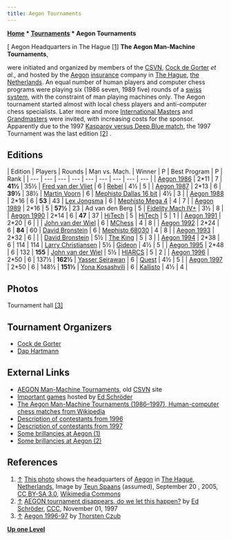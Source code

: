 ```yaml
---
title: Aegon Tournaments
---
```

**[Home](Home "Home") * [Tournaments](Tournaments_and_Matches "Tournaments and Matches") * Aegon Tournaments**

\[ Aegon Headquarters in The Hague <a id="cite-note-1" href="#cite-ref-1">[1]</a>
**The Aegon Man-Machine Tournaments**,

were initiated and organized by members of the [CSVN](CSVN "CSVN"), [Cock de Gorter](Cock_de_Gorter "Cock de Gorter") *et al.*, and hosted by the [Aegon](https://en.wikipedia.org/wiki/Aegon_N.V.) [insurance](https://en.wikipedia.org/wiki/Insurance) company in [The Hague](https://en.wikipedia.org/wiki/The_Hague), [the Netherlands](https://en.wikipedia.org/wiki/Netherlands). An equal number of human players and computer chess programs were playing six (1986 seven, 1989 five) rounds of a [swiss system](https://en.wikipedia.org/wiki/Swiss_system_tournament), with the constraint of man playing machines only. The Aegon tournament started almost with local chess players and anti-computer chess specialists. Later more and more [International Masters](https://en.wikipedia.org/wiki/International_Master) and [Grandmasters](https://en.wikipedia.org/wiki/Grandmaster_%28chess%29) were invited, with increasing costs for the sponsor. Apparently due to the 1997 [Kasparov versus Deep Blue match](Kasparov_versus_Deep_Blue_1997 "Kasparov versus Deep Blue 1997"), the 1997 Tournament was the last edition <a id="cite-note-2" href="#cite-ref-2">[2]</a> .

## Editions

|  Edition
|  Players
|  Rounds
|  Man vs. Mach.
|  Winner
|  P
|  Best Program
|  P
|  Rank
|
| --- | --- | --- | --- | --- | --- | --- | --- | --- |
| [Aegon 1986](Aegon_1986 "Aegon 1986") |  2\*11
|  7
| **41½** |  35½
| [Fred van der Vliet](http://www.astercity.net/%7Evistula/fredvandervliet2.htm) |  6
| [Rebel](Rebel "Rebel") |  4½
|  5
|
| [Aegon 1987](Aegon_1987 "Aegon 1987") |  2\*13
|  6
| **39½** |  38½
| [Martin Voorn](http://www.365chess.com/players/Martin_Voorn) |  6
| [Mephisto Dallas 16 bit](Mephisto_Dallas "Mephisto Dallas") |  4½
|  3
|
| [Aegon 1988](Aegon_1988 "Aegon 1988") |  2\*16
|  6
| **53** |  43
| [Lex Jongsma](http://nl.wikipedia.org/wiki/Lex_Jongsma) |  6
| [Mephisto Mega 4](Mephisto "Mephisto") |  4
|  7
|
| [Aegon 1989](Aegon_1989 "Aegon 1989") |  2\*16
|  5
| **57½** |  23
|  Ad van den Berg
|  5
| [Fidelity Mach IV+](Excel "Excel") |  3½
|  8
|
| [Aegon 1990](Aegon_1990 "Aegon 1990") |  2\*14
|  6
| **47** |  37
| [HiTech](HiTech "HiTech") |  5
| [HiTech](HiTech "HiTech") |  5
|  1
|
| [Aegon 1991](Aegon_1991 "Aegon 1991") |  2\*20
|  6
|  |  | [John van der Wiel](https://en.wikipedia.org/wiki/John_van_der_Wiel) |  6
| [MChess](MChess "MChess") |  4
|  8
|
| [Aegon 1992](Aegon_1992 "Aegon 1992") |  2\*24
|  6
| **84** |  60
| [David Bronstein](David_Bronstein "David Bronstein") |  6
| [Mephisto 68030](Mephisto "Mephisto") |  4
|  8
|
| [Aegon 1993](Aegon_1993 "Aegon 1993") |  2\*32
|  6
|  |  | [David Bronstein](David_Bronstein "David Bronstein") |  5½
| [The King](The_King "The King") |  5
|  3
|
| [Aegon 1994](Aegon_1994 "Aegon 1994") |  2\*38
|  6
|  114
|  114
| [Larry Christiansen](https://en.wikipedia.org/wiki/Larry_Christiansen) |  5½
| [Gideon](Gideon "Gideon") |  4½
|  5
|
| [Aegon 1995](Aegon_1995 "Aegon 1995") |  2\*48
|  6
|  132
| **155** | [John van der Wiel](https://en.wikipedia.org/wiki/John_van_der_Wiel) |  5½
| [HIARCS](HIARCS "HIARCS") |  5
|  2
|
| [Aegon 1996](Aegon_1996 "Aegon 1996") |  2\*50
|  6
|  137½
| **162½** | [Yasser Seirawan](https://en.wikipedia.org/wiki/Yasser_Seirawan) |  6
| [Quest](Quest "Quest") |  4½
|  5
|
| [Aegon 1997](Aegon_1997 "Aegon 1997") |  2\*50
|  6
|  148½
| **151½** | [Yona Kosashvili](https://en.wikipedia.org/wiki/Yona_Kosashvili) |  6
| [Kallisto](Kallisto "Kallisto") |  4½
|  4
|

## Photos

[](http://www.thorstenczub.de/aegon.html)
Tournament hall <a id="cite-note-3" href="#cite-ref-3">[3]</a>

## Tournament Organizers

- [Cock de Gorter](Cock_de_Gorter "Cock de Gorter")
- [Dap Hartmann](Dap_Hartmann "Dap Hartmann")

## External Links

- [AEGON Man-Machine Tournaments](http://old.csvn.nl/aegonhist.html), old [CSVN](CSVN "CSVN") site
- [Important games](http://www.top-5000.nl/pgn.htm) hosted by [Ed Schröder](Ed_Schroder "Ed Schroder")
- [The Aegon Man-Machine Tournaments (1986–1997), Human-computer chess matches from Wikipedia](https://en.wikipedia.org/wiki/Human-computer_chess_matches#The_Aegon_Man-Machine_Tournaments_.281986.E2.80.931997.29)
- [Description of contestants from 1996](http://web.archive.org/web/19970530080856/http://www.aegon.nl/chess/gb/gb24b.html)
- [Description of contestants from 1997](http://web.archive.org/web/19970530044128/http://www.aegon.nl/chess/gb/gb25b.html)
- [Some brillancies at Aegon (1)](http://www.csvnsupplementsite.nl/csvnp22.html)
- [Some brillancies at Aegon (2)](http://www.csvnsupplementsite.nl/csvnp23.html)

## References

1. <a id="cite-ref-1" href="#cite-note-1">↑</a> [This photo](https://commons.wikimedia.org/wiki/File:AegongebouwR0013788.JPG) shows the headquarters of [Aegon](https://en.wikipedia.org/wiki/Aegon_N.V.) in [The Hague](https://en.wikipedia.org/wiki/The_Hague), [Netherlands](https://en.wikipedia.org/wiki/Netherlands), Image by [Teun Spaans](https://commons.wikimedia.org/wiki/User:TeunSpaans) (assumed), September 20 , 2005, [CC BY-SA 3.0](https://creativecommons.org/licenses/by-sa/3.0/deed.en), [Wikimedia Commons](https://en.wikipedia.org/wiki/Wikimedia_Commons)
1. <a id="cite-ref-2" href="#cite-note-2">↑</a> [AEGON tournament disappears, do we let this happen?](https://www.stmintz.com/ccc/index.php?id=11455) by [Ed Schröder](Ed_Schroder "Ed Schroder"), [CCC](CCC "CCC"), November 01, 1997
1. <a id="cite-ref-3" href="#cite-note-3">↑</a> [Aegon 1996-97](http://www.thorstenczub.de/aegon.html) by [Thorsten Czub](Thorsten_Czub "Thorsten Czub")

**[Up one Level](Tournaments_and_Matches "Tournaments and Matches")**

